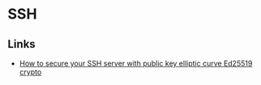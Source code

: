 # SSH

## Links

- [How to secure your SSH server with public key elliptic curve Ed25519 crypto](https://cryptsus.com/blog/how-to-secure-your-ssh-server-with-public-key-elliptic-curve-ed25519-crypto.html)
